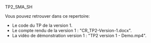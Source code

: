 TP2_SMA_SH

Vous pouvez retrouver dans ce repertoire:
 - Le code du TP de la version 1.
 - Le compte rendu de la version 1 : "CR_TP2-Version-1.docx".
 - La vidéo de démonstration version 1 : "TP2 version 1 - Demo.mp4".